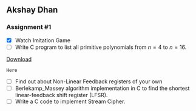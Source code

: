 <!-- Place this tag in your head or just before your close body tag. -->
<script async defer src="https://buttons.github.io/buttons.js"></script>

## Akshay Dhan

### Assignment #1
- [x] Watch Imitation Game
- [ ] Write C program to list all primitive polynomials from $n=4$ to $n=16$.

<!-- Place this tag where you want the button to render. -->
<a class="github-button" href="https://github.com/ntkme/github-buttons/archive/HEAD.zip" data-color-scheme="no-preference: dark; light: light; dark: dark;" data-icon="octicon-download" data-size="large" aria-label="Download ntkme/github-buttons on GitHub">Download</a>

```
Here
```
- [ ] Find out about Non-Linear Feedback registers of your own
- [ ] Berlekamp_Massey algorithm implementation in C to find the shortest linear-feedback shift register (LFSR).
- [ ] Write a C code to implement Stream Cipher.
